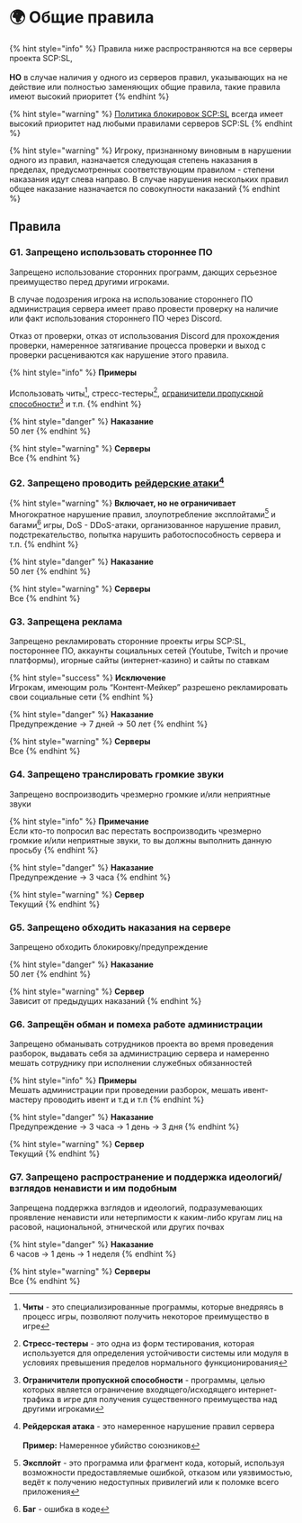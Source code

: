 # 🌍 Общие правила

{% hint style="info" %}
Правила ниже распространяются на все серверы проекта SCP:SL,\
\
**НО** в случае наличия у одного из серверов правил, указывающих на не действие или полностью заменяющих общие правила, такие правила имеют высокий приоритет
{% endhint %}

{% hint style="warning" %}
[Политика блокировок SCP:SL](https://scpslgame.com/Ban_Policy.pdf) всегда имеет высокий приоритет над любыми правилами серверов SCP:SL
{% endhint %}

{% hint style="warning" %}
Игроку, признанному виновным в нарушении одного из правил, назначается следующая степень наказания в пределах, предусмотренных соответствующим правилом - степени наказания идут слева направо. В случае нарушения нескольких правил общее наказание назначается по совокупности наказаний
{% endhint %}

## Правила

### G1. Запрещено использовать стороннее ПО

Запрещено использование сторонних программ, дающих серьезное преимущество перед другими игроками.

В случае подозрения игрока на использование стороннего ПО администрация сервера имеет право провести проверку на наличие или факт использования стороннего ПО через Discord.

Отказ от проверки, отказ от использования Discord для прохождения проверки, намеренное затягивание процесса проверки и выход с проверки расцениваются как нарушение этого правила.

{% hint style="info" %}
**Примеры**\
\
Использовать читы[^1], стресс-тестеры[^2], [ограничители пропускной способности](#user-content-fn-3)[^3] и т.п.
{% endhint %}

{% hint style="danger" %}
**Наказание**\
50 лет
{% endhint %}

{% hint style="warning" %}
**Серверы**\
Все
{% endhint %}

### G2. Запрещено проводить [рейдерские атаки](#user-content-fn-4)[^4]

{% hint style="warning" %}
**Включает, но не ограничивает**\
Многократное нарушение правил, злоупотребление эксплойтами[^5] и багами[^6] игры, DoS - DDoS-атаки, организованное нарушение правил, подстрекательство, попытка нарушить работоспособность сервера и т.п.
{% endhint %}

{% hint style="danger" %}
**Наказание**\
50 лет
{% endhint %}

{% hint style="warning" %}
**Серверы**\
Все
{% endhint %}

### G3. Запрещена реклама

Запрещено рекламировать сторонние проекты игры SCP:SL, постороннее ПО, аккаунты социальных сетей (Youtube, Twitch и прочие платформы), игорные сайты (интернет-казино) и сайты по ставкам

{% hint style="success" %}
**Исключение**\
Игрокам, имеющим роль “Контент-Мейкер” разрешено рекламировать свои социальные сети
{% endhint %}

{% hint style="danger" %}
**Наказание**\
Предупреждение -> 7 дней -> 50 лет
{% endhint %}

{% hint style="warning" %}
**Серверы**\
Все
{% endhint %}

### G4. Запрещено транслировать громкие звуки

Запрещено воспроизводить чрезмерно громкие и/или неприятные звуки

{% hint style="info" %}
**Примечание**\
Если кто-то попросил вас перестать воспроизводить чрезмерно громкие и/или неприятные звуки, то вы должны выполнить данную просьбу
{% endhint %}

{% hint style="danger" %}
**Наказание**\
Предупреждение -> 3 часа
{% endhint %}

{% hint style="warning" %}
**Сервер**\
Текущий
{% endhint %}

### G5. Запрещено обходить наказания на сервере

Запрещено обходить блокировку/предупреждение

{% hint style="danger" %}
**Наказание**\
50 лет
{% endhint %}

{% hint style="warning" %}
**Сервер**\
Зависит от предыдущих наказаний
{% endhint %}

### G6. Запрещён обман и помеха работе администрации

Запрещено обманывать сотрудников проекта во время проведения разборок, выдавать себя за администрацию сервера и намеренно мешать сотруднику при исполнении служебных обязанностей

{% hint style="info" %}
**Примеры**\
Мешать администрации при проведении разборок, мешать ивент-мастеру проводить ивент и т.д и т.п
{% endhint %}

{% hint style="danger" %}
**Наказание**\
Предупреждение -> 3 часа -> 1 день -> 3 дня
{% endhint %}

{% hint style="warning" %}
**Сервер**\
Текущий
{% endhint %}

### G7. Запрещено распространение и поддержка идеологий/взглядов ненависти и им подобным

Запрещена поддержка взглядов и идеологий, подразумевающих проявление ненависти или нетерпимости к каким-либо кругам лиц на расовой, национальной, этнической или других почвах

{% hint style="danger" %}
**Наказание**\
6 часов -> 1 день -> 1 неделя
{% endhint %}

{% hint style="warning" %}
**Серверы**\
Все
{% endhint %}

[^1]: **Читы** - это специализированные программы, которые внедряясь в процесс игры, позволяют получить некоторое преимущество в игре

[^2]: **Стресс-тестеры** - это одна из форм тестирования, которая используется для определения устойчивости системы или модуля в условиях превышения пределов нормального функционирования

[^3]: **Ограничители пропускной способности** - программы, целью которых является ограничение входящего/исходящего интернет-трафика в игре для получения существенного преимущества над другими игроками

[^4]: **Рейдерская атака** - это намеренное нарушение правил сервера\
    \
    **Пример:** Намеренное убийство союзников

[^5]: **Эксплойт** - это программа или фрагмент кода, который, используя возможности предоставляемые ошибкой, отказом или уязвимостью, ведёт к получению недоступных привилегий или к поломке всего приложения

[^6]: **Баг** - ошибка в коде
